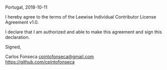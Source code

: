 Portugal, 2018-10-11

I hereby agree to the terms of the Leewise Individual Contributor License
Agreement v1.0.

I declare that I am authorized and able to make this agreement and sign this
declaration.

Signed,

Carlos Fonseca cpintofonseca@gmail.com https://github.com/cpintofonseca
